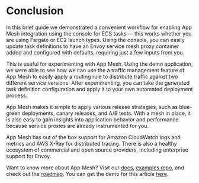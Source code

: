 # Conclusion

In this brief guide we demonstrated a convenient workflow for enabling App Mesh integration using the console for ECS tasks — this works whether you are using Fargate or EC2 launch types. Using the console, you can easily update task definitions to have an Envoy service mesh proxy container added and configured with defaults, requiring just a few inputs from you.  
  
This is useful for experimenting with App Mesh. Using the demo application, we were able to see how we can use the a traffic management feature of App Mesh to easily apply a routing rule to distribute traffic against two different service versions. After experimenting, you can take the generated task definition configuration and apply it to your own automated deployment process.  
  
App Mesh makes it simple to apply various release strategies, such as blue-green deployments, canary releases, and A/B tests. With a mesh in place, it is also easy to gain insights into application behavior and performance because service proxies are already instrumented for you.   
  
App Mesh has out of the box support for Amazon CloudWatch logs and metrics and AWS X-Ray for distributed tracing. There is also a healthy ecosystem of commercial and open source providers, including enterprise support for Envoy.  
  
Want to know more about App Mesh? Visit our [docs](https://docs.aws.amazon.com/app-mesh/), [examples repo](https://github.com/aws/aws-app-mesh-examples), and check out the [roadmap](https://github.com/aws/aws-app-mesh-roadmap). You can get the demo for this article [here](https://github.com/subfuzion/enable-appmesh).


